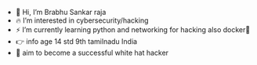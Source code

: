 - 👋 Hi, I’m Brabhu Sankar raja
- 🔥 I’m interested in cybersecurity/hacking
- ⚡ I’m currently learning python and networking for hacking also docker🤞
- 👉 info age 14 std 9th tamilnadu India 
- 🌱 aim to become a successful white hat hacker
